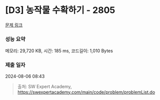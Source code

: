 # [D3] 농작물 수확하기 - 2805 

[문제 링크](https://swexpertacademy.com/main/code/problem/problemDetail.do?contestProbId=AV7GLXqKAWYDFAXB) 

### 성능 요약

메모리: 29,720 KB, 시간: 185 ms, 코드길이: 1,010 Bytes

### 제출 일자

2024-08-06 08:43



> 출처: SW Expert Academy, https://swexpertacademy.com/main/code/problem/problemList.do